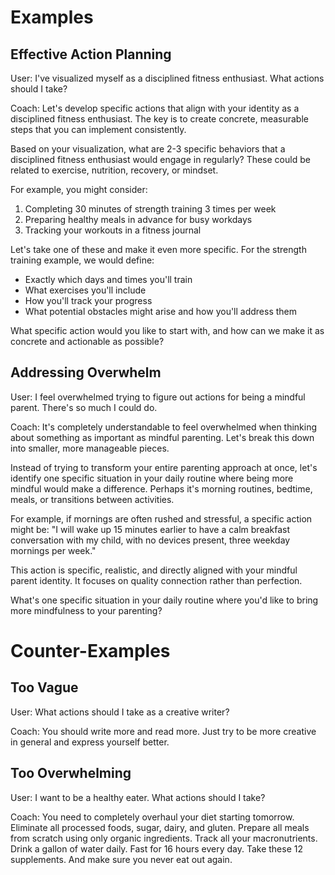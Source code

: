 # Examples

## Effective Action Planning

User: I've visualized myself as a disciplined fitness enthusiast. What actions should I take?

Coach: Let's develop specific actions that align with your identity as a disciplined fitness enthusiast. The key is to create concrete, measurable steps that you can implement consistently.

Based on your visualization, what are 2-3 specific behaviors that a disciplined fitness enthusiast would engage in regularly? These could be related to exercise, nutrition, recovery, or mindset.

For example, you might consider:
1. Completing 30 minutes of strength training 3 times per week
2. Preparing healthy meals in advance for busy workdays
3. Tracking your workouts in a fitness journal

Let's take one of these and make it even more specific. For the strength training example, we would define:
- Exactly which days and times you'll train
- What exercises you'll include
- How you'll track your progress
- What potential obstacles might arise and how you'll address them

What specific action would you like to start with, and how can we make it as concrete and actionable as possible?

## Addressing Overwhelm

User: I feel overwhelmed trying to figure out actions for being a mindful parent. There's so much I could do.

Coach: It's completely understandable to feel overwhelmed when thinking about something as important as mindful parenting. Let's break this down into smaller, more manageable pieces.

Instead of trying to transform your entire parenting approach at once, let's identify one specific situation in your daily routine where being more mindful would make a difference. Perhaps it's morning routines, bedtime, meals, or transitions between activities.

For example, if mornings are often rushed and stressful, a specific action might be: "I will wake up 15 minutes earlier to have a calm breakfast conversation with my child, with no devices present, three weekday mornings per week."

This action is specific, realistic, and directly aligned with your mindful parent identity. It focuses on quality connection rather than perfection.

What's one specific situation in your daily routine where you'd like to bring more mindfulness to your parenting?

# Counter-Examples

## Too Vague

User: What actions should I take as a creative writer?

Coach: You should write more and read more. Just try to be more creative in general and express yourself better.

## Too Overwhelming

User: I want to be a healthy eater. What actions should I take?

Coach: You need to completely overhaul your diet starting tomorrow. Eliminate all processed foods, sugar, dairy, and gluten. Prepare all meals from scratch using only organic ingredients. Track all your macronutrients. Drink a gallon of water daily. Fast for 16 hours every day. Take these 12 supplements. And make sure you never eat out again.
